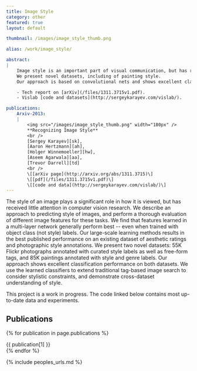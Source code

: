 ```yaml
---
title: Image Style
category: other
featured: true
layout: default

thumbnail: /images/image_style_thumb.png

alias: /work/image_style/

abstract:
|
    Image style is an important part of visual communication, but has received scant research attention.
    We present novel datasets, including of painting style.
    Our approach is based on convolutional nets and shows excellent classification and search.

    - Tech report on [arXiv](/files/1311.3715v1.pdf).
    - Vislab [code and datasets](http://sergeykarayev.com/vislab/).

publications:
    Arxiv-2013:
    |
        <img src="/images/image_style_thumb.png" width="180px" />
        **Recognizing Image Style**
        <br />
        [Sergey Karayev][sk],
        [Aaron Hertzmann][ah],
        [Holger Winnemoeller][hw],
        [Aseem Agarwala][aa],
        [Trevor Darrell][td]
        <br />
        \[[arXiv page](http://arxiv.org/abs/1311.3715)\]
        \[[pdf](/files/1311.3715v1.pdf)\]
        \[[code and data](http://sergeykarayev.com/vislab/)\]
---
```


<p class="abstract">
The style of an image plays a significant role in how it is viewed, but has received little attention in computer vision research.
We describe an approach to predicting style of images, and perform a thorough evaluation of different image features for these tasks.
We find that features learned in a multi-layer network generally perform best -- even when trained with object class (not style) labels.
Our large-scale learning methods results in the best published performance on an existing dataset of aesthetic ratings and photographic style annotations.
We present two novel datasets: 55K Flickr photographs annotated with curated style labels as well as free-form tags, and 85K paintings annotated with style and genre labels.
Our approach shows excellent classification performance on both datasets.
We use the learned classifiers to extend traditional tag-based image search to consider stylistic constraints, and demonstrate cross-dataset understanding of style.
</p>

This project is a work in progress.
The code linked below contains most up-to-date data and experiments.

## Publications

{% for publication in page.publications %}
<div class="publication" markdown="1">
{{ publication[1] }}
</div>
{% endfor %}

{% include peoples_urls.md %}
